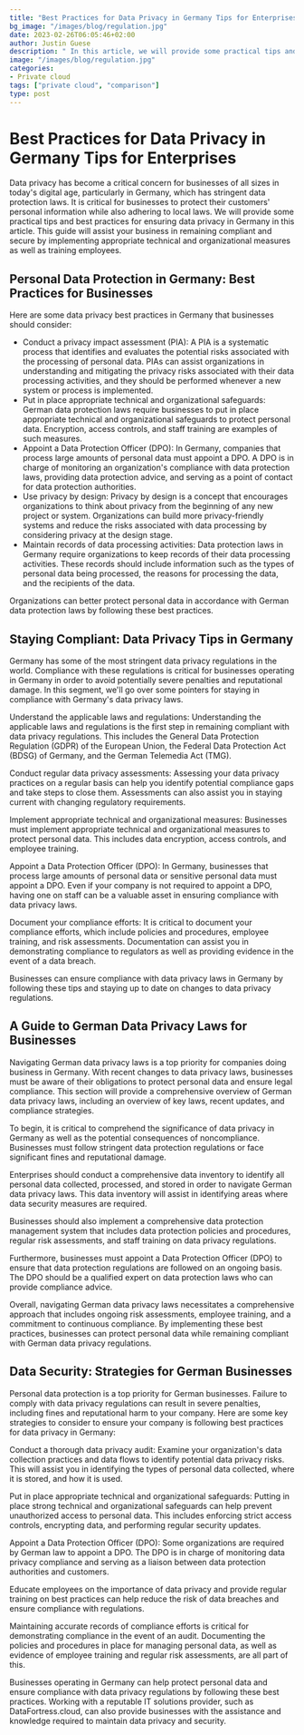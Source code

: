 ```yaml
---
title: "Best Practices for Data Privacy in Germany Tips for Enterprises"
bg_image: "/images/blog/regulation.jpg"
date: 2023-02-26T06:05:46+02:00
author: Justin Guese
description: " In this article, we will provide some practical tips and best practices for ensuring data privacy in Germany."
image: "/images/blog/regulation.jpg"
categories:
- Private cloud
tags: ["private cloud", "comparison"]
type: post
---
```


# Best Practices for Data Privacy in Germany Tips for Enterprises

Data privacy has become a critical concern for businesses of all sizes in today's digital age, particularly in Germany, which has stringent data protection laws. It is critical for businesses to protect their customers' personal information while also adhering to local laws. We will provide some practical tips and best practices for ensuring data privacy in Germany in this article. This guide will assist your business in remaining compliant and secure by implementing appropriate technical and organizational measures as well as training employees.

## Personal Data Protection in Germany: Best Practices for Businesses

Here are some data privacy best practices in Germany that businesses should consider:

- Conduct a privacy impact assessment (PIA): A PIA is a systematic process that identifies and evaluates the potential risks associated with the processing of personal data. PIAs can assist organizations in understanding and mitigating the privacy risks associated with their data processing activities, and they should be performed whenever a new system or process is implemented.
- Put in place appropriate technical and organizational safeguards: German data protection laws require businesses to put in place appropriate technical and organizational safeguards to protect personal data. Encryption, access controls, and staff training are examples of such measures.
- Appoint a Data Protection Officer (DPO): In Germany, companies that process large amounts of personal data must appoint a DPO. A DPO is in charge of monitoring an organization's compliance with data protection laws, providing data protection advice, and serving as a point of contact for data protection authorities.
- Use privacy by design: Privacy by design is a concept that encourages organizations to think about privacy from the beginning of any new project or system. Organizations can build more privacy-friendly systems and reduce the risks associated with data processing by considering privacy at the design stage.
- Maintain records of data processing activities: Data protection laws in Germany require organizations to keep records of their data processing activities. These records should include information such as the types of personal data being processed, the reasons for processing the data, and the recipients of the data.

Organizations can better protect personal data in accordance with German data protection laws by following these best practices.

## Staying Compliant: Data Privacy Tips in Germany

Germany has some of the most stringent data privacy regulations in the world. Compliance with these regulations is critical for businesses operating in Germany in order to avoid potentially severe penalties and reputational damage. In this segment, we'll go over some pointers for staying in compliance with Germany's data privacy laws.

Understand the applicable laws and regulations: Understanding the applicable laws and regulations is the first step in remaining compliant with data privacy regulations. This includes the General Data Protection Regulation (GDPR) of the European Union, the Federal Data Protection Act (BDSG) of Germany, and the German Telemedia Act (TMG).

Conduct regular data privacy assessments: Assessing your data privacy practices on a regular basis can help you identify potential compliance gaps and take steps to close them. Assessments can also assist you in staying current with changing regulatory requirements.

Implement appropriate technical and organizational measures: Businesses must implement appropriate technical and organizational measures to protect personal data. This includes data encryption, access controls, and employee training.

Appoint a Data Protection Officer (DPO): In Germany, businesses that process large amounts of personal data or sensitive personal data must appoint a DPO. Even if your company is not required to appoint a DPO, having one on staff can be a valuable asset in ensuring compliance with data privacy laws.

Document your compliance efforts: It is critical to document your compliance efforts, which include policies and procedures, employee training, and risk assessments. Documentation can assist you in demonstrating compliance to regulators as well as providing evidence in the event of a data breach.

Businesses can ensure compliance with data privacy laws in Germany by following these tips and staying up to date on changes to data privacy regulations.

## A Guide to German Data Privacy Laws for Businesses

Navigating German data privacy laws is a top priority for companies doing business in Germany. With recent changes to data privacy laws, businesses must be aware of their obligations to protect personal data and ensure legal compliance. This section will provide a comprehensive overview of German data privacy laws, including an overview of key laws, recent updates, and compliance strategies.

To begin, it is critical to comprehend the significance of data privacy in Germany as well as the potential consequences of noncompliance. Businesses must follow stringent data protection regulations or face significant fines and reputational damage.

Enterprises should conduct a comprehensive data inventory to identify all personal data collected, processed, and stored in order to navigate German data privacy laws. This data inventory will assist in identifying areas where data security measures are required.

Businesses should also implement a comprehensive data protection management system that includes data protection policies and procedures, regular risk assessments, and staff training on data privacy regulations.

Furthermore, businesses must appoint a Data Protection Officer (DPO) to ensure that data protection regulations are followed on an ongoing basis. The DPO should be a qualified expert on data protection laws who can provide compliance advice.

Overall, navigating German data privacy laws necessitates a comprehensive approach that includes ongoing risk assessments, employee training, and a commitment to continuous compliance. By implementing these best practices, businesses can protect personal data while remaining compliant with German data privacy regulations.

## Data Security: Strategies for German Businesses

Personal data protection is a top priority for German businesses. Failure to comply with data privacy regulations can result in severe penalties, including fines and reputational harm to your company. Here are some key strategies to consider to ensure your company is following best practices for data privacy in Germany:

Conduct a thorough data privacy audit: Examine your organization's data collection practices and data flows to identify potential data privacy risks. This will assist you in identifying the types of personal data collected, where it is stored, and how it is used.

Put in place appropriate technical and organizational safeguards: Putting in place strong technical and organizational safeguards can help prevent unauthorized access to personal data. This includes enforcing strict access controls, encrypting data, and performing regular security updates.

Appoint a Data Protection Officer (DPO): Some organizations are required by German law to appoint a DPO. The DPO is in charge of monitoring data privacy compliance and serving as a liaison between data protection authorities and customers.

Educate employees on the importance of data privacy and provide regular training on best practices can help reduce the risk of data breaches and ensure compliance with regulations.

Maintaining accurate records of compliance efforts is critical for demonstrating compliance in the event of an audit. Documenting the policies and procedures in place for managing personal data, as well as evidence of employee training and regular risk assessments, are all part of this.

Businesses operating in Germany can help protect personal data and ensure compliance with data privacy regulations by following these best practices. Working with a reputable IT solutions provider, such as DataFortress.cloud, can also provide businesses with the assistance and knowledge required to maintain data privacy and security.


